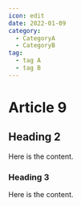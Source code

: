 ```yaml
---
icon: edit
date: 2022-01-09
category:
  - CategoryA
  - CategoryB
tag:
  - tag A
  - tag B
---
```


# Article 9

## Heading 2

Here is the content.

### Heading 3

Here is the content.
